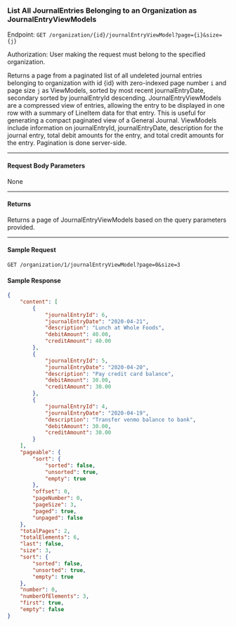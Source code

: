 ### List All JournalEntries Belonging to an Organization as JournalEntryViewModels
Endpoint: `GET /organization/{id}/journalEntryViewModel?page={i}&size={j}`

Authorization: User making the request must belong to the specified organization.

Returns a page from a paginated list of all undeleted journal entries belonging to organization with id {id} with zero-indexed page number  `i` and page size `j` as ViewModels, sorted by most recent journalEntryDate, secondary sorted by journalEntryId descending. JournalEntryViewModels are a compressed view of entries, allowing the entry to be displayed in one row with a summary of LineItem data for that entry. This is useful for generating a compact paginated view of a General Journal. ViewModels include information on journalEntryId, journalEntryDate, description for the journal entry, total debit amounts for the entry, and total credit amounts for the entry. Pagination is done server-side.
___

#### Request Body Parameters
None
___
#### Returns
Returns a page of JournalEntryViewModels based on the query parameters provided.
___

#### Sample Request
`GET /organization/1/journalEntryViewModel?page=0&size=3`
<br />

#### Sample Response
```json 
{
    "content": [
        {
            "journalEntryId": 6,
            "journalEntryDate": "2020-04-21",
            "description": "Lunch at Whole Foods",
            "debitAmount": 40.00,
            "creditAmount": 40.00
        },
        {
            "journalEntryId": 5,
            "journalEntryDate": "2020-04-20",
            "description": "Pay credit card balance",
            "debitAmount": 30.00,
            "creditAmount": 30.00
        },
        {
            "journalEntryId": 4,
            "journalEntryDate": "2020-04-19",
            "description": "Transfer venmo balance to bank",
            "debitAmount": 30.00,
            "creditAmount": 30.00
        }
    ],
    "pageable": {
        "sort": {
            "sorted": false,
            "unsorted": true,
            "empty": true
        },
        "offset": 0,
        "pageNumber": 0,
        "pageSize": 3,
        "paged": true,
        "unpaged": false
    },
    "totalPages": 2,
    "totalElements": 6,
    "last": false,
    "size": 3,
    "sort": {
        "sorted": false,
        "unsorted": true,
        "empty": true
    },
    "number": 0,
    "numberOfElements": 3,
    "first": true,
    "empty": false
}
```

